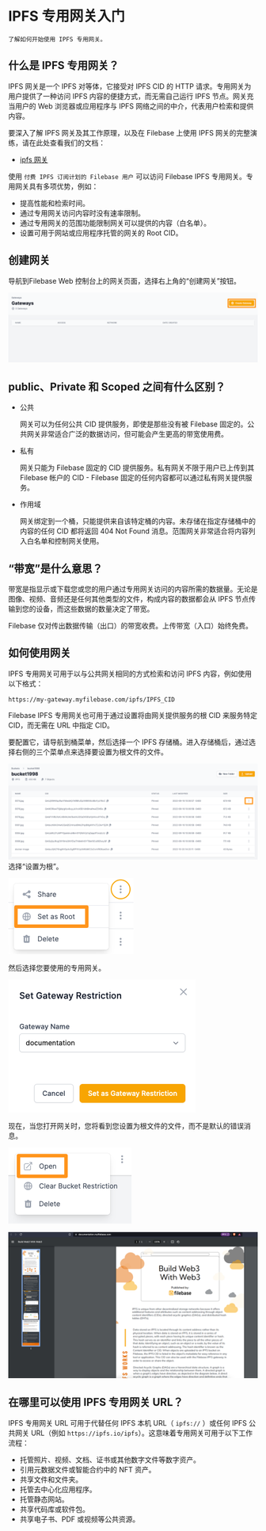 # IPFS 专用网关入门
	了解如何开始使用 IPFS 专用网关。
## 什么是 IPFS 专用网关？
IPFS 网关是一个 IPFS 对等体，它接受对 IPFS CID 的 HTTP 请求。专用网关为用户提供了一种访问 IPFS 内容的便捷方式，而无需自己运行 IPFS 节点。网关充当用户的 Web 浏览器或应用程序与 IPFS 网络之间的中介，代表用户检索和提供内容。

要深入了解 IPFS 网关及其工作原理，以及在 Filebase 上使用 IPFS 网关的完整演练，请在此处查看我们的文档：

- [ipfs 网关](https://docs.filebase.com/ipfs/ipfs-gateways)

使用 `付费 IPFS 订阅计划的 Filebase 用户` 可以访问 Filebase IPFS 专用网关。专用网关具有多项优势，例如：

- 提高性能和检索时间。
- 通过专用网关访问内容时没有速率限制。
- 通过专用网关的范围功能限制网关可以提供的内容（白名单）。
- 设置可用于网站或应用程序托管的网关的 Root CID。

## 创建网关
导航到Filebase Web 控制台上的网关页面，选择右上角的“创建网关”按钮。

![](./pic/gateway2.png)
## public、Private 和 Scoped 之间有什么区别？
- 公共

	网关可以为任何公共 CID 提供服务，即使是那些没有被 Filebase 固定的。公共网关非常适合广泛的数据访问，但可能会产生更高的带宽使用费。
- 私有

	网关只能为 Filebase 固定的 CID 提供服务。私有网关不限于用户已上传到其 Filebase 帐户的 CID - Filebase 固定的任何内容都可以通过私有网关提供服务。
- 作用域

	网关绑定到一个桶，只能提供来自该特定桶的内容。未存储在指定存储桶中的内容的任何 CID 都将返回 404 Not Found 消息。范围网关非常适合将内容列入白名单和控制网关使用。

## “带宽”是什么意思？
带宽是指显示或下载您或您的用户通过专用网关访问的内容所需的数据量。无论是图像、视频、音频还是任何其他类型的文件，构成内容的数据都会从 IPFS 节点传输到您的设备，而这些数据的数量决定了带宽。

Filebase 仅对传出数据传输（出口）的带宽收费。上传带宽（入口）始终免费。
## 如何使用网关
IPFS 专用网关可用于以与公共网关相同的方式检索和访问 IPFS 内容，例如使用以下格式：

	https://my-gateway.myfilebase.com/ipfs/IPFS_CID
Filebase IPFS 专用网关也可用于通过设置将由网关提供服务的根 CID 来服务特定 CID，而无需在 URL 中指定 CID。

要配置它，请导航到桶菜单，然后选择一个 IPFS 存储桶。进入存储桶后，通过选择右侧的三个菜单点来选择要设置为根文件的文件。

![](./pic/gateway15.png)
选择“设置为根”。

![](./pic/gateway16.png)

然后选择您要使用的专用网关。

![](./pic/gateway8.png)

现在，当您打开网关时，您将看到您设置为根文件的文件，而不是默认的错误消息。

![](./pic/gateway13.png)

![](./pic/gateway18.png)

## 在哪里可以使用 IPFS 专用网关 URL？
IPFS 专用网关 URL 可用于代替任何 IPFS 本机 URL（ `ipfs://` ）或任何 IPFS 公共网关 URL（例如 `https://ipfs.io/ipfs`）。这意味着专用网关可用于以下工作流程：

- 托管照片、视频、文档、证书或其他数字文件等数字资产。
- 引用元数据文件或智能合约中的 NFT 资产。
- 共享文件和文件夹。
- 托管去中心化应用程序。
- 托管静态网站。
- 共享代码库或软件包。
- 共享电子书、PDF 或视频等公共资源。